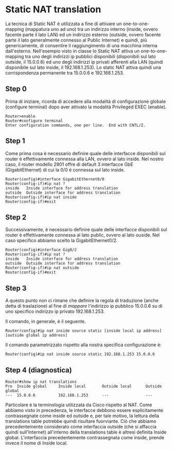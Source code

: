 # Static NAT translation

La tecnica di Static NAT è utilizzata a fine di attivare un one-to-one-mapping (mappatura uno ad uno) tra un indirizzo interno (inside, ovvero facente parte il lato LAN) ed un indirizzo esterno (outside, ovvero facente parte il lato generalmente connesso al Public Internet) e quindi, più genericamente, di consentire il raggiungimento di una macchina interna dall'esterno.
Nell'esempio visto in classe lo Static NAT attiva un one-to-one-mapping tra uno degli indirizzi ip pubblici disponibili (disponibili sul lato outside, il 15.0.0.6) ed uno degli indirizzi ip privati afferenti alla LAN (quindi disponibile sul lato inside, il 192.168.1.253).
Lo static NAT attiva quindi una corrispondenza permanente tra 15.0.0.6 e 192.168.1.253.

## Step 0

Prima di iniziare, ricorda di accedere alla modalità di configurazione globale (configure terminal) dopo aver attivato la modalità Privileged EXEC (enable).

    Router>enable
    Router#configure terminal
    Enter configuration commands, one per line.  End with CNTL/Z.

## Step 1

Come prima cosa è necessario definire quale delle interfacce disponibili sul router è effettivamente connessa alla LAN, ovvero al lato inside.
Nel nostro caso, il router modello 2901 offre di default 3 interfacce GbE (GigabitEthernet) di cui la 0/0 è connessa sul lato inside.

    Router(config)#interface GigabitEthernet0/0
    Router(config-if)#ip nat ?
    inside   Inside interface for address translation
    outside  Outside interface for address translation
    Router(config-if)#ip nat inside
    Router(config-if)#exit

## Step 2

Successivamente, è necessario definire quale delle interfacce disponibili sul router è effettivamente connessa al lato public, ovvero al lato ouside. Nel caso specifico abbiamo scelto la GigabitEthernet0/2.

    Router(config)#interface Gig0/2
    Router(config-if)#ip nat ?
    inside   Inside interface for address translation
    outside  Outside interface for address translation
    Router(config-if)#ip nat outside
    Router(config-if)#exit

## Step 3

A questo punto non ci rimane che definire la regola di traduzione (anche detta di traslazione) al fine di *mappare* l'indirizzo ip pubblico 15.0.0.6 su di uno specifico indirizzo ip privato 192.168.1.253.

Il comando, in generale, è il seguente.

    Router(config)#ip nat inside source static [inside local ip address] [outside global ip address]

Il comando parametrizzato rispetto alla nostra specifica configurazione è:

    Router(config)#ip nat inside source static 192.168.1.253 15.0.0.6

## Step 4 (diagnostica)

    Router#show ip nat translations
    Pro  Inside global     Inside local       Outside local      Outside global
    ---  15.0.0.6          192.168.1.253      ---                ---

Particolare è la terminologia utilizzata da Cisco rispetto al NAT. Come abbiamo visto in precedenza, le interfacce debbono essere esplicitamente contrassegnate come inside ed outside e, per tale motivo, la lettura della translations table potrebbe quindi risultare fuorviante. Ciò che abbiamo precedentemente considerato come interfaccia outside (che si affaccia quindi sull'Internet) all'interno della translations table è altresì definita Inside global. L'interfaccia precedentemente contrassegnata come inside, prende invece il nome di Inside local.
